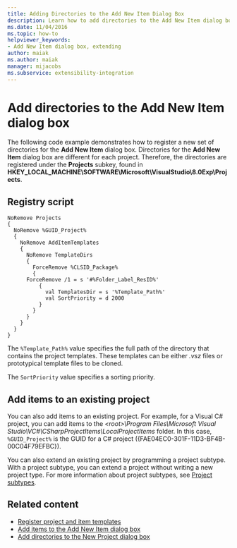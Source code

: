 ```yaml
---
title: Adding Directories to the Add New Item Dialog Box
description: Learn how to add directories to the Add New Item dialog box in Visual Studio by using a registry script to register the directories.
ms.date: 11/04/2016
ms.topic: how-to
helpviewer_keywords:
- Add New Item dialog box, extending
author: maiak
ms.author: maiak
manager: mijacobs
ms.subservice: extensibility-integration
---
```

# Add directories to the Add New Item dialog box

The following code example demonstrates how to register a new set of directories for the **Add New Item** dialog box. Directories for the **Add New Item** dialog box are different for each project. Therefore, the directories are registered under the **Projects** subkey, found in **HKEY_LOCAL_MACHINE\SOFTWARE\Microsoft\VisualStudio\8.0Exp\Projects**.

## Registry script

```
NoRemove Projects
{
  NoRemove %GUID_Project%
  {
    NoRemove AddItemTemplates
    {
      NoRemove TemplateDirs
      {
        ForceRemove %CLSID_Package%
        {
      ForceRemove /1 = s '#%Folder_Label_ResID%'
          {
            val TemplatesDir = s '%Template_Path%'
            val SortPriority = d 2000
          }
        }
      }
    }
  }
}
```

 The `%Template_Path%` value specifies the full path of the directory that contains the project templates. These templates can be either *.vsz* files or prototypical template files to be cloned.

 The `SortPriority` value specifies a sorting priority.

## Add items to an existing project
 You can also add items to an existing project. For example, for a Visual C# project, you can add items to the *\<root>\Program Files\Microsoft Visual Studio\VC#\CSharpProjectItems\LocalProjectItems* folder. In this case, `%GUID_Project%` is the GUID for a C# project ({FAE04EC0-301F-11D3-BF4B-00C04F79EFBC}).

 You can also extend an existing project by programming a project subtype. With a project subtype, you can extend a project without writing a new project type. For more information about project subtypes, see [Project subtypes](../../extensibility/internals/project-subtypes.md).

## Related content
- [Register project and item templates](../../extensibility/internals/registering-project-and-item-templates.md)
- [Add items to the Add New Item dialog box](../../extensibility/internals/adding-items-to-the-add-new-item-dialog-boxes.md)
- [Add directories to the New Project dialog box](../../extensibility/internals/adding-directories-to-the-new-project-dialog-box.md)
